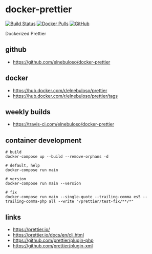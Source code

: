 # docker-prettier

[![Build Status](https://travis-ci.com/elnebuloso/docker-prettier.svg?branch=master)](https://travis-ci.com/elnebuloso/docker-prettier)
[![Docker Pulls](https://img.shields.io/docker/pulls/elnebuloso/prettier.svg)](https://hub.docker.com/r/elnebuloso/prettier)
[![GitHub](https://img.shields.io/github/license/elnebuloso/docker-ansible.svg)](https://github.com/elnebuloso/docker-prettier)

Dockerized Prettier

## github

- https://github.com/elnebuloso/docker-prettier

## docker

- https://hub.docker.com/r/elnebuloso/prettier
- https://hub.docker.com/r/elnebuloso/prettier/tags

## weekly builds

- https://travis-ci.com/elnebuloso/docker-prettier

## container development

```
# build
docker-compose up --build --remove-orphans -d

# default, help
docker-compose run main

# version
docker-compose run main --version

# fix
docker-compose run main --single-quote --trailing-comma es5 --trailing-comma-php all --write "/prettier/test-fix/**/*"
```

## links

- https://prettier.io/
- https://prettier.io/docs/en/cli.html
- https://github.com/prettier/plugin-php
- https://github.com/prettier/plugin-xml